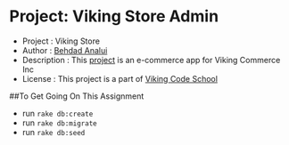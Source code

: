 Project: Viking Store Admin
========================

* Project     : Viking Store
* Author      : [Behdad Analui](https://github.com/banalui)
* Description : This [project](https://github.com/banalui/project_viking_store) is an e-commerce app for Viking Commerce Inc
* License     : This project is a part of [Viking Code School](https://www.vikingcodeschool.com/dashboard)

##To Get Going On This Assignment
- run `rake db:create`
- run `rake db:migrate`
- run `rake db:seed`

